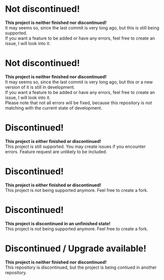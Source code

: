 # Not discontinued!
**This project is neither finished nor discontinued!**  
It may seems so, since the last commit is very long ago, but this is still being supported.  
If you want a feature to be added or have any errors, feel free to create an issue, I will look into it.



# Not discontinued!
**This project is neither finished nor discontinued!**  
It may seems so, since the last commit is very long ago, but this or a new version of it is still in development.  
If you want a feature to be added or have any errors, feel free to create an issue, I will look into it.  
Please note that not all errors will be fixed, because this repository is not matching with the current state of development.



# Discontinued!
**This project is either finished or discontinued!**  
This project is still supported. You may create issues if you encounter errors. Feature request are unlikely to be included.





# Discontinued!
**This project is either finished or discontinued!**  
This project is not being supported anymore. Feel free to create a fork.





# Discontinued!
**This project is discontinued in an unfinished state!**  
This project is not being supported anymore. Feel free to create a fork.



# Discontinued / Upgrade available!
**This project is neither finished nor discontinued!**  
This repository is discontinued, but the project is being contiued in another repository.
